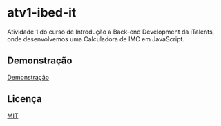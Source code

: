 # atv1-ibed-it
Atividade 1 do curso de Introdução a Back-end Development da iTalents, onde desenvolvemos uma Calculadora de IMC em JavaScript.

## Demonstração
[Demonstração](https://tadeujeronimo.github.io/atv1-ibed-it/)

## Licença
[MIT](https://choosealicense.com/licenses/mit/)
